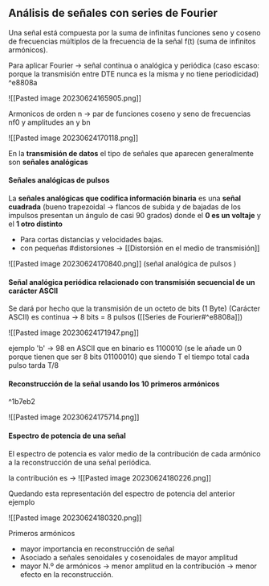 ## Análisis de señales con series de Fourier

Una señal está compuesta por la suma de infinitas  funciones seno y coseno de frecuencias múltiplos de la frecuencia de la señal f(t) (suma de infinitos armónicos). 

Para aplicar Fourier -> señal continua o analógica y periódica (caso escaso: porque la transmisión entre DTE nunca es la misma y no tiene periodicidad) ^e8808a

![[Pasted image 20230624165905.png]]


Armonicos de orden n -> par de funciones coseno y seno de frecuencias nf0 y amplitudes an y bn

![[Pasted image 20230624170118.png]]

En la **transmisión de datos** el tipo de señales que aparecen generalmente son **señales analógicas**

#### Señales analógicas de pulsos
La **señales analógicas que codifica información binaria** es una **señal cuadrada** (bueno trapezoidal -> flancos de subida y de bajadas de los impulsos presentan un ángulo de casi 90 grados) donde el **0 es un voltaje** y el **1 otro distinto**

- Para cortas distancias y velocidades bajas. 
- con pequeñas #distorsiones -> [[Distorsión en el medio de transmisión]]

![[Pasted image 20230624170840.png]]
(señal analógica de pulsos )

#### Señal analógica periódica relacionado con transmisión secuencial de un carácter ASCII

Se dará por hecho que la transmisión de un octeto de bits (1 Byte) (Carácter ASCII) es continua -> 8 bits = 8 pulsos ([[Series de Fourier#^e8808a]])



![[Pasted image 20230624171947.png]]

ejemplo 'b' -> 98 en ASCII que en binario es 1100010 (se le añade un 0 porque tienen que ser 8 bits 01100010) que siendo T el tiempo total cada pulso tarda T/8 

#### Reconstrucción de la señal usando los 10 primeros armónicos

^1b7eb2

![[Pasted image 20230624175714.png]]

#### Espectro de potencia de una señal 
El espectro de potencia es valor medio de la contribución de cada armónico a la reconstrucción de una señal periódica.

la contribución es -> ![[Pasted image 20230624180226.png]]

Quedando esta representación del espectro de potencia del anterior ejemplo

![[Pasted image 20230624180320.png]]


Primeros armónicos 
- mayor importancia en reconstrucción de señal 
- Asociado a señales senoidales y cosenoidales de mayor amplitud
- mayor N.º de armónicos -> menor amplitud en la contribución -> menor efecto en la reconstrucción.